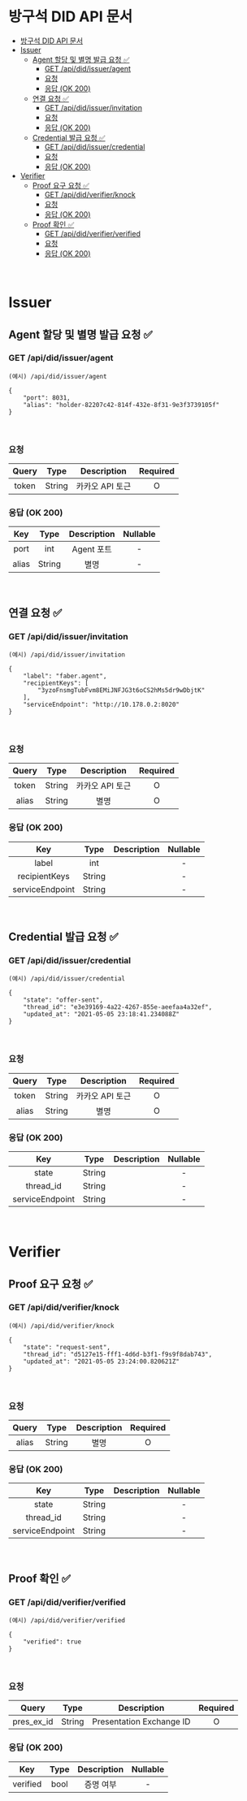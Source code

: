 # 방구석 DID API 문서
- [방구석 DID API 문서](#방구석-did-api-문서)
- [Issuer](#issuer)
  - [Agent 할당 및 별명 발급 요청 ✅](#agent-할당-및-별명-발급-요청-)
    - [GET /api/did/issuer/agent](#get-apididissueragent)
    - [요청](#요청)
    - [응답 (OK 200)](#응답-ok-200)
  - [연결 요청 ✅](#연결-요청-)
    - [GET /api/did/issuer/invitation](#get-apididissuerinvitation)
    - [요청](#요청-1)
    - [응답 (OK 200)](#응답-ok-200-1)
  - [Credential 발급 요청 ✅](#credential-발급-요청-)
    - [GET /api/did/issuer/credential](#get-apididissuercredential)
    - [요청](#요청-2)
    - [응답 (OK 200)](#응답-ok-200-2)
- [Verifier](#verifier)
  - [Proof 요구 요청 ✅](#proof-요구-요청-)
    - [GET /api/did/verifier/knock](#get-apididverifierknock)
    - [요청](#요청-3)
    - [응답 (OK 200)](#응답-ok-200-3)
  - [Proof 확인 ✅](#proof-확인-)
    - [GET /api/did/verifier/verified](#get-apididverifierverified)
    - [요청](#요청-4)
    - [응답 (OK 200)](#응답-ok-200-4)
<br/>

# Issuer
## Agent 할당 및 별명 발급 요청 ✅
### GET /api/did/issuer/agent
`(예시) /api/did/issuer/agent`
```
{
    "port": 8031,
    "alias": "holder-82207c42-814f-432e-8f31-9e3f3739105f"
}
```
<br/>

### 요청
| Query |  Type  |   Description   | Required |
| :---: | :----: | :-------------: | :------: |
| token | String | 카카오 API 토근 |    O     |

### 응답 (OK 200)
|  Key  |  Type  | Description | Nullable |
| :---: | :----: | :---------: | :------: |
| port  |  int   | Agent 포트  |    -     |
| alias | String |    별명     |    -     |

<br/>

## 연결 요청 ✅
### GET /api/did/issuer/invitation
`(예시) /api/did/issuer/invitation`
```
{
    "label": "faber.agent",
    "recipientKeys": [
        "3yzoFnsmgTubFvm8EMiJNFJG3t6oCS2hMs5dr9wDbjtK"
    ],
    "serviceEndpoint": "http://10.178.0.2:8020"
}
```
<br/>

### 요청
| Query |  Type  |   Description   | Required |
| :---: | :----: | :-------------: | :------: |
| token | String | 카카오 API 토근 |    O     |
| alias | String |      별명       |    O     |

### 응답 (OK 200)
|       Key       |  Type  | Description | Nullable |
| :-------------: | :----: | :---------: | :------: |
|      label      |  int   |             |    -     |
|  recipientKeys  | String |             |    -     |
| serviceEndpoint | String |             |    -     |

<br/>

## Credential 발급 요청 ✅
### GET /api/did/issuer/credential
`(예시) /api/did/issuer/credential`
```
{
    "state": "offer-sent",
    "thread_id": "e3e39169-4a22-4267-855e-aeefaa4a32ef",
    "updated_at": "2021-05-05 23:18:41.234088Z"
}
```
<br/>

### 요청
| Query |  Type  |   Description   | Required |
| :---: | :----: | :-------------: | :------: |
| token | String | 카카오 API 토근 |    O     |
| alias | String |      별명       |    O     |

### 응답 (OK 200)
|       Key       |  Type  | Description | Nullable |
| :-------------: | :----: | :---------: | :------: |
|      state      | String |             |    -     |
|    thread_id    | String |             |    -     |
| serviceEndpoint | String |             |    -     |

<br/>

# Verifier
## Proof 요구 요청 ✅
### GET /api/did/verifier/knock
`(예시) /api/did/verifier/knock`
```
{
    "state": "request-sent",
    "thread_id": "d5127e15-fff1-4d6d-b3f1-f9s9f8dab743",
    "updated_at": "2021-05-05 23:24:00.820621Z"
}
```
<br/>

### 요청
| Query |  Type  | Description | Required |
| :---: | :----: | :---------: | :------: |
| alias | String |    별명     |    O     |

### 응답 (OK 200)
|       Key       |  Type  | Description | Nullable |
| :-------------: | :----: | :---------: | :------: |
|      state      | String |             |    -     |
|    thread_id    | String |             |    -     |
| serviceEndpoint | String |             |    -     |

<br/>

## Proof 확인 ✅
### GET /api/did/verifier/verified
`(예시) /api/did/verifier/verified`
```
{
    "verified": true
}
```
<br/>

### 요청
|   Query    |  Type  |       Description        | Required |
| :--------: | :----: | :----------------------: | :------: |
| pres_ex_id | String | Presentation Exchange ID |    O     |

### 응답 (OK 200)
|   Key    | Type  | Description | Nullable |
| :------: | :---: | :---------: | :------: |
| verified | bool  |  증명 여부  |    -     |

<br/>
